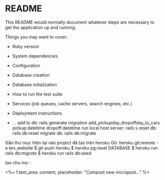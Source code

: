 # README

This README would normally document whatever steps are necessary to get the
application up and running.

Things you may want to cover:

* Ruby version

* System dependencies

* Configuration

* Database creation

* Database initialization

* How to run the test suite

* Services (job queues, cache servers, search engines, etc.)

* Deployment instructions

* ...
add to db: rails generate migration add_pickupday_dropoffday_to_cars pickup:datetime dropoff:datetime
run local host server: rails s
reset db: rails db:reset
migrate db: rails db:migrate

Gắn thư mục hiện tại vào project đã tạo trên heroku
Gõ: heroku git:remote -a ten_website
$ git push heroku
$ heroku pg:reset DATABASE
$ heroku run rails db:migrate
$ heroku run rails db:seed

tao chu mo :
<div class="field">
	<%= f.text_area :content, placeholder: "Compost new micropost..." %>
</div>